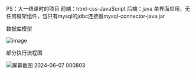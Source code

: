 PS：大一结课时的项目
前端：html-css-JavaScript
后端：java
单界面应用，无任何框架组件，包只有mysql的jdbc连接器mysql-connector-java.jar

数据库模型

![image](https://github.com/user-attachments/assets/4bb75ad2-a4a4-4232-ba9b-dcc61634c0cf)

部分执行流程图

![屏幕截图 2024-06-07 000803](https://github.com/moligod/Catering_Web_App/assets/89651085/a3f8435f-deff-4085-a68c-f6e220ef028b)
